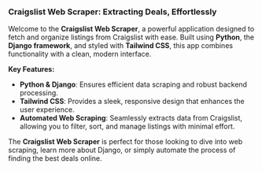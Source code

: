 ### Craigslist Web Scraper: Extracting Deals, Effortlessly

Welcome to the **Craigslist Web Scraper**, a powerful application designed to fetch and organize listings from Craigslist with ease. Built using **Python**, the **Django framework**, and styled with **Tailwind CSS**, this app combines functionality with a clean, modern interface.

**Key Features:**

- **Python & Django**: Ensures efficient data scraping and robust backend processing.
- **Tailwind CSS**: Provides a sleek, responsive design that enhances the user experience.
- **Automated Web Scraping**: Seamlessly extracts data from Craigslist, allowing you to filter, sort, and manage listings with minimal effort.

The **Craigslist Web Scraper** is perfect for those looking to dive into web scraping, learn more about Django, or simply automate the process of finding the best deals online.
